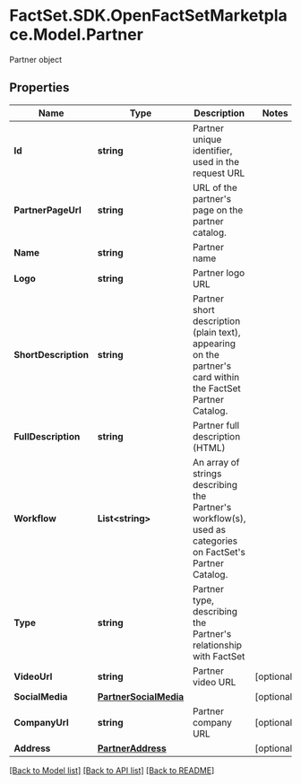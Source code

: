 # FactSet.SDK.OpenFactSetMarketplace.Model.Partner
Partner object

## Properties

Name | Type | Description | Notes
------------ | ------------- | ------------- | -------------
**Id** | **string** | Partner unique identifier, used in the request URL | 
**PartnerPageUrl** | **string** | URL of the partner&#39;s page on the partner catalog. | 
**Name** | **string** | Partner name | 
**Logo** | **string** | Partner logo URL | 
**ShortDescription** | **string** | Partner short description (plain text), appearing on the partner&#39;s card within the FactSet Partner Catalog. | 
**FullDescription** | **string** | Partner full description (HTML) | 
**Workflow** | **List&lt;string&gt;** | An array of strings describing the Partner&#39;s workflow(s), used as categories on FactSet&#39;s Partner Catalog. | 
**Type** | **string** | Partner type, describing the Partner&#39;s relationship with FactSet | 
**VideoUrl** | **string** | Partner video URL | [optional] 
**SocialMedia** | [**PartnerSocialMedia**](PartnerSocialMedia.md) |  | [optional] 
**CompanyUrl** | **string** | Partner company URL | [optional] 
**Address** | [**PartnerAddress**](PartnerAddress.md) |  | [optional] 

[[Back to Model list]](../README.md#documentation-for-models) [[Back to API list]](../README.md#documentation-for-api-endpoints) [[Back to README]](../README.md)


